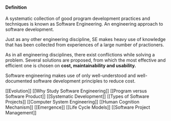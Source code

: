 #### Definition
A systematic collection of good program development practices and techniques is known as Software Engineering.
An engineering approach to software development.

Just as any other engineering discipline, SE makes heavy use of knowledge that has been collected from experiences of a large number of practioners.

As in all engineering disciplines, there exist conflictions while solving a problem. Several solutions are proposed, from which the most effective and efficient one is chosen on **cost,  maintainability and usability.**

Software engineering makes use of only well-understood and well-documented software development principles to reduce cost.

[[Evolution]]
[[Why Study Software Engineering]]
[[Program versus Software Product]]
[[Systematic Development]]
[[Types of Software Projects]]
[[Computer System Engineering]]
[[Human Cognition Mechanism]]
[[Emergence]]
[[Life Cycle Models]]
[[Software Project Management]]

